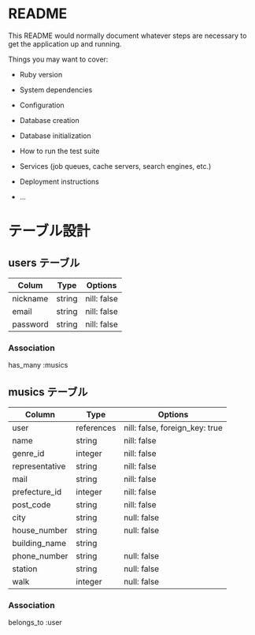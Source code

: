 # README

This README would normally document whatever steps are necessary to get the
application up and running.

Things you may want to cover:

* Ruby version

* System dependencies

* Configuration

* Database creation

* Database initialization

* How to run the test suite

* Services (job queues, cache servers, search engines, etc.)

* Deployment instructions

* ...

# テーブル設計

## users テーブル

| Colum    | Type   | Options     |
| -------- | ------ | ----------- |
| nickname | string | nill: false |
| email    | string | nill: false |
| password | string | nill: false |

### Association

has_many :musics

## musics テーブル

| Column         | Type       | Options                        |
| -------------- | ---------- | ------------------------------ |
| user           | references | nill: false, foreign_key: true |
| name           | string     | nill: false                    |
| genre_id       | integer    | nill: false                    |
| representative | string     | nill: false                    |
| mail           | string     | nill: false                    |
| prefecture_id  | integer    | nill: false                    |
| post_code      | string     | nill: false                    |
| city           | string     | null: false                    |
| house_number   | string     | null: false                    |
| building_name  | string     |                                |
| phone_number   | string     | null: false                    |
| station        | string     | null: false                    |
| walk           | integer    | null: false                    |

### Association

belongs_to :user
